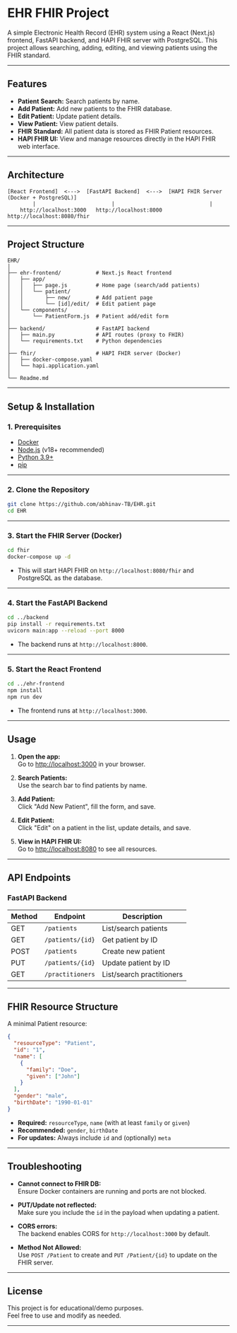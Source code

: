 # EHR FHIR Project

A simple Electronic Health Record (EHR) system using a React (Next.js) frontend, FastAPI backend, and HAPI FHIR server with PostgreSQL. This project allows searching, adding, editing, and viewing patients using the FHIR standard.

---

## Features

- **Patient Search:** Search patients by name.
- **Add Patient:** Add new patients to the FHIR database.
- **Edit Patient:** Update patient details.
- **View Patient:** View patient details.
- **FHIR Standard:** All patient data is stored as FHIR Patient resources.
- **HAPI FHIR UI:** View and manage resources directly in the HAPI FHIR web interface.

---

## Architecture

```
[React Frontend]  <--->  [FastAPI Backend]  <--->  [HAPI FHIR Server (Docker + PostgreSQL)]
        |                        |                              |
    http://localhost:3000   http://localhost:8000         http://localhost:8080/fhir
```

---

## Project Structure

```
EHR/
│
├── ehr-frontend/           # Next.js React frontend
│   ├── app/
│   │   ├── page.js         # Home page (search/add patients)
│   │   └── patient/
│   │       ├── new/        # Add patient page
│   │       └── [id]/edit/  # Edit patient page
│   └── components/
│       └── PatientForm.js  # Patient add/edit form
│
├── backend/                # FastAPI backend
│   ├── main.py             # API routes (proxy to FHIR)
│   └── requirements.txt    # Python dependencies
│
├── fhir/                   # HAPI FHIR server (Docker)
│   ├── docker-compose.yaml
│   └── hapi.application.yaml
│
└── Readme.md
```

---

## Setup & Installation

### 1. Prerequisites

- [Docker](https://www.docker.com/)
- [Node.js](https://nodejs.org/) (v18+ recommended)
- [Python 3.9+](https://www.python.org/)
- [pip](https://pip.pypa.io/en/stable/)

---

### 2. Clone the Repository

```sh
git clone https://github.com/abhinav-TB/EHR.git
cd EHR
```

---

### 3. Start the FHIR Server (Docker)

```sh
cd fhir
docker-compose up -d
```
- This will start HAPI FHIR on `http://localhost:8080/fhir` and PostgreSQL as the database.

---

### 4. Start the FastAPI Backend

```sh
cd ../backend
pip install -r requirements.txt
uvicorn main:app --reload --port 8000
```
- The backend runs at `http://localhost:8000`.

---

### 5. Start the React Frontend

```sh
cd ../ehr-frontend
npm install
npm run dev
```
- The frontend runs at `http://localhost:3000`.

---

## Usage

1. **Open the app:**  
   Go to [http://localhost:3000](http://localhost:3000) in your browser.

2. **Search Patients:**  
   Use the search bar to find patients by name.

3. **Add Patient:**  
   Click "Add New Patient", fill the form, and save.

4. **Edit Patient:**  
   Click "Edit" on a patient in the list, update details, and save.

5. **View in HAPI FHIR UI:**  
   Go to [http://localhost:8080](http://localhost:8080) to see all resources.

---

## API Endpoints

### FastAPI Backend

| Method | Endpoint                | Description                    |
|--------|-------------------------|--------------------------------|
| GET    | `/patients`             | List/search patients           |
| GET    | `/patients/{id}`        | Get patient by ID              |
| POST   | `/patients`             | Create new patient             |
| PUT    | `/patients/{id}`        | Update patient by ID           |
| GET    | `/practitioners`        | List/search practitioners      |

---

## FHIR Resource Structure

A minimal Patient resource:

```json
{
  "resourceType": "Patient",
  "id": "1",
  "name": [
    {
      "family": "Doe",
      "given": ["John"]
    }
  ],
  "gender": "male",
  "birthDate": "1990-01-01"
}
```

- **Required:** `resourceType`, `name` (with at least `family` or `given`)
- **Recommended:** `gender`, `birthDate`
- **For updates:** Always include `id` and (optionally) `meta`

---

## Troubleshooting

- **Cannot connect to FHIR DB:**  
  Ensure Docker containers are running and ports are not blocked.

- **PUT/Update not reflected:**  
  Make sure you include the `id` in the payload when updating a patient.

- **CORS errors:**  
  The backend enables CORS for `http://localhost:3000` by default.

- **Method Not Allowed:**  
  Use `POST /Patient` to create and `PUT /Patient/{id}` to update on the FHIR server.

---

## License

This project is for educational/demo purposes.  
Feel free to use and modify as needed.

---

